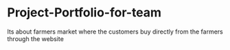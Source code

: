 # Project-Portfolio-for-team
Its about farmers market where the customers buy directly from the farmers through the website
